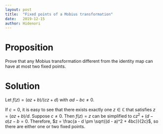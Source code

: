 ```yaml
---
layout: post
title:  "Fixed points of a Mobius transformation"
date:   2019-12-15
author: Hidenori
---
```


# Proposition
Prove that any Mobius transformation different from the identity map can have at most two fixed points.

# Solution
Let $f(z) = (az + b) / (cz + d)$ with $ad - bc \ne 0$.

If $c = 0$, it is easy to see that there exists exactly one $z \in \mathbb{C}$ that satisfies $z = (az + b) / d$.
Suppose $c \ne 0$.
Then $f(z) = z$ can be simplified to $cz^2 + (d - a)z - b = 0$.
Therefore, $z = \frac{a - d \pm \sqrt{(d - a)^2 + 4bc}}{2c}$, so there are either one or two fixed points.
